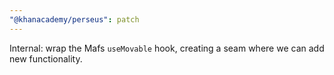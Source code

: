 ```yaml
---
"@khanacademy/perseus": patch
---
```


Internal: wrap the Mafs `useMovable` hook, creating a seam where we can add new functionality.
